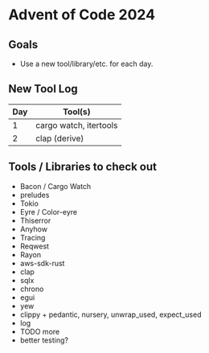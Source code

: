# Advent of Code 2024

## Goals

- Use a new tool/library/etc. for each day.

## New Tool Log

| Day | Tool(s)                |
|-----|------------------------|
| 1   | cargo watch, itertools |
| 2   | clap (derive)          |

## Tools / Libraries to check out

- Bacon / Cargo Watch
- preludes
- Tokio
- Eyre / Color-eyre
- Thiserror
- Anyhow
- Tracing
- Reqwest
- Rayon
- aws-sdk-rust
- clap
- sqlx
- chrono
- egui
- yew
- clippy + pedantic, nursery, unwrap_used, expect_used
- log
- TODO more
- better testing?